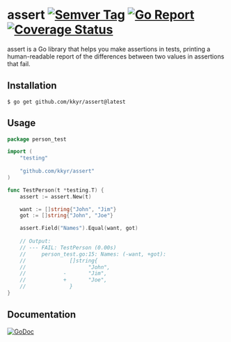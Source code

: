 # assert [![Semver Tag](https://img.shields.io/github/v/tag/kkyr/assert)](https://github.com/kkyr/assert/tags) [![Go Report](https://goreportcard.com/badge/github.com/kkyr/assert)](https://goreportcard.com/report/github.com/kkyr/assert) [![Coverage Status](https://coveralls.io/repos/github/kkyr/assert/badge.svg?branch=main)](https://coveralls.io/github/kkyr/assert?branch=main)

assert is a Go library that helps you make assertions in tests, printing a human-readable report of the differences between two values in assertions that fail.

## Installation

```shell
$ go get github.com/kkyr/assert@latest
```

## Usage

```go
package person_test

import (
    "testing"
    
    "github.com/kkyr/assert"
)

func TestPerson(t *testing.T) {
    assert := assert.New(t)

    want := []string{"John", "Jim"}
    got := []string{"John", "Joe"}

    assert.Field("Names").Equal(want, got)
    
    // Output:
    // --- FAIL: TestPerson (0.00s)
    //     person_test.go:15: Names: (-want, +got):
    //              []string{
    //                    "John", 
    //            -       "Jim", 
    //            +       "Joe",
    //              }
}
```

## Documentation

[![GoDoc](https://img.shields.io/badge/go.dev-reference-007d9c?logo=go&logoColor=white)](https://pkg.go.dev/github.com/kkyr/assert?tab=doc)
